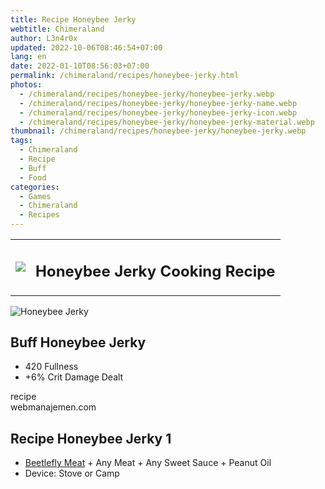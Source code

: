 ```yaml
---
title: Recipe Honeybee Jerky
webtitle: Chimeraland
author: L3n4r0x
updated: 2022-10-06T08:46:54+07:00
lang: en
date: 2022-01-10T08:56:03+07:00
permalink: /chimeraland/recipes/honeybee-jerky.html
photos:
  - /chimeraland/recipes/honeybee-jerky/honeybee-jerky.webp
  - /chimeraland/recipes/honeybee-jerky/honeybee-jerky-name.webp
  - /chimeraland/recipes/honeybee-jerky/honeybee-jerky-icon.webp
  - /chimeraland/recipes/honeybee-jerky/honeybee-jerky-material.webp
thumbnail: /chimeraland/recipes/honeybee-jerky/honeybee-jerky.webp
tags:
  - Chimeraland
  - Recipe
  - Buff
  - Food
categories:
  - Games
  - Chimeraland
  - Recipes
---
```


<section id="bootstrap-wrapper"><link rel="stylesheet" href="https://cdn.statically.io/gh/dimaslanjaka/Web-Manajemen/40ac3225/css/bootstrap-4.5-wrapper.css"/><div class="row mb-2"><div class="col-md-12 mb-2"><table class="table" id="post-info"><tbody><tr><td><img class="d-inline-block me-2" src="/chimeraland/recipes/honeybee-jerky/honeybee-jerky-icon.webp" width="auto" height="auto"/></td><td><h1 class="fs-5">Honeybee Jerky Cooking Recipe</h1></td></tr></tbody></table></div></div><div class="card mb-2"><div class="row g-0"><div class="col-sm-4 position-relative mb-2"><img src="/chimeraland/recipes/honeybee-jerky/honeybee-jerky-material.webp" class="card-img fit-cover w-100 h-100" alt="Honeybee Jerky" data-fancybox="true"/></div><div class="col-sm-8 mb-2"><div class="card-body"><h2 class="card-title fs-5">Buff Honeybee Jerky</h2><div class="card-text"><ul><li>420 Fullness</li><li>+6% Crit Damage Dealt</li></ul></div><span class="badge rounded-pill bg-dark">recipe</span></div><div class="card-footer text-end text-muted">webmanajemen.com</div></div></div></div><div class="row mb-2"><div class="col-12 col-lg-6 recipe-item mb-2"><div class="card"><div class="card-body"><h2 class="card-title fs-5">Recipe Honeybee Jerky 1</h2><div class="card-text"><ul><li><a class="text-decoration-none" href="/chimeraland/materials/beetlefly-meat.html">Beetlefly Meat</a><span> + </span>Any Meat<span> + </span>Any Sweet Sauce<span> + </span>Peanut Oil</li><li>Device: Stove or Camp</li></ul></div></div></div></div></div></section>